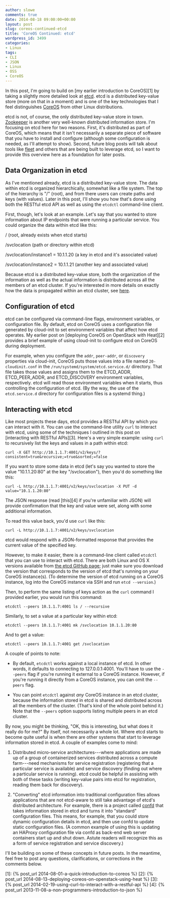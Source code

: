 ```yaml
---
author: slowe
comments: true
date: 2014-08-18 09:00:00+00:00
layout: post
slug: coreos-continued-etcd
title: 'CoreOS Continued: etcd'
wordpress_id: 3499
categories:
- Linux
tags:
- CLI
- JSON
- Linux
- OSS
- CoreOS
---
```


In this post, I'm going to build on [my earlier introduction to CoreOS][1] by taking a slightly more detailed look at [etcd](https://github.com/coreos/etcd/). etcd is a distributed key-value store (more on that in a moment) and is one of the key technologies that I feel distinguishes [CoreOS](http://coreos.com/) from other Linux distributions.

etcd is not, of course, the only distributed key-value store in town. [Zookeeper](http://zookeeper.apache.org) is another very well-known distributed information store. I'm focusing on etcd here for two reasons. First, it's distributed as part of CoreOS, which means that it isn't necessarily a separate piece of software that you have to install and configure (although some configuration is needed, as I'll attempt to show). Second, future blog posts will talk about tools like [fleet](https://github.com/coreos/fleet/) and others that are being built to leverage etcd, so I want to provide this overview here as a foundation for later posts.

## Data Organization in etcd

As I've mentioned already, etcd is a distributed key-value store. The data within etcd is organized hierarchically, somewhat like a file system. The top of the hierarchy is "/" (root), and from there users can create paths and keys (with values). Later in this post, I'll show you how that's done using both the RESTful etcd API as well as using the `etcdctl` command-line client.

First, though, let's look at an example. Let's say that you wanted to store information about IP endpoints that were running a particular service. You could organize the data within etcd like this:

/ (root, already exists when etcd starts)  

/svclocation (path or directory within etcd)  

/svclocation/instance1 = 10.1.1.20 (a key in etcd and it's associated value)  

/svclocation/instance2 = 10.1.1.21 (another key and associated value)

Because etcd is a distributed key-value store, both the organization of the information as well as the actual information is distributed across all the members of an etcd cluster. If you're interested in more details on exactly how the data is propagated within an etcd cluster, see [here](https://github.com/coreos/etcd/blob/master/Documentation/optimal-cluster-size.md).

## Configuration of etcd

etcd can be configured via command-line flags, environment variables, or configuration file. By default, etcd on CoreOS uses a configuration file generated by cloud-init to set environment variables that affect how etcd operates. My earlier post on [deploying CoreOS on OpenStack with Heat][2] provides a brief example of using cloud-init to configure etcd on CoreOS during deployment.

For example, when you configure the `addr`, `peer-addr`, or `discovery` properties via cloud-init, CoreOS puts those values into a file named `20-cloudinit.conf` in the `/run/systemd/system/etcd.service.d/` directory. That file takes those values and assigns them to the ETCD_ADDR, ETCD_PEER_ADDR, and ETCD_DISCOVERY environment variables, respectively. etcd will read those environment variables when it starts, thus controlling the configuration of etcd. (By the way, the use of the `etcd.service.d` directory for configuration files is a systemd thing.)

## Interacting with etcd

Like most projects these days, etcd provides a RESTful API by which you can interact with it. You can use the command-line utility `curl` to interact with etcd, using some of the techniques I outlined in this post on [interacting with RESTful APIs][3]. Here's a very simple example: using `curl` to recursively list the keys and values in a path within etcd:

    curl -X GET http://10.1.1.7:4001/v2/keys/?consistent=true&recursive;=true&sorted;=false

If you want to store some data in etcd (let's say you wanted to store the value "10.1.1.20:80" at the key "/svclocation"), then you'd do something like this:

    curl -L http://10.1.1.7:4001/v2/keys/svclocation -X PUT -d value="10.1.1.20:80"

The JSON response (read [this][4] if you're unfamiliar with JSON) will provide confirmation that the key and value were set, along with some additional information.

To read this value back, you'd use `curl` like this:

    curl -L http://10.1.1.7:4001/v2/keys/svclocation

etcd would respond with a JSON-formatted response that provides the current value of the specified key.

However, to make it easier, there is a command-line client called `etcdctl` that you can use to interact with etcd. There are both Linux and OS X versions available from [the etcd GitHub page](https://github.com/coreos/etcd/); just make sure you download the version that corresponds to the version of etcd that's running on your CoreOS instance(s). (To determine the version of etcd running on a CoreOS instance, log into the CoreOS instance via SSH and run `etcd --version`.)

Then, to perform the same listing of keys action as the `curl` command I provided earlier, you would run this command:

    etcdctl --peers 10.1.1.7:4001 ls / --recursive

Similarly, to set a value at a particular key within etcd:

    etcdctl --peers 10.1.1.7:4001 mk /svclocation 10.1.1.20:80

And to get a value:

    etcdctl --peers 10.1.1.7:4001 get /svclocation

A couple of points to note:

* By default, `etcdctl` works against a local instance of etcd. In other words, it defaults to connecting to 127.0.0.1:4001. You'll have to use the `--peers` flag if you're running it external to a CoreOS instance. However, if you're running it directly from a CoreOS instance, you can omit the `--peers` flag.

* You can point `etcdctl` against _any_ CoreOS instance in an etcd cluster, because the information stored in etcd is shared and distributed across all the members of the cluster. (That's kind of the whole point behind it.) Note that the `--peers` option supports listing multiple peers in an etcd cluster.

By now, you might be thinking, "OK, this is interesting, but what does it really do for me?" By itself, not necessarily a whole lot. Where etcd starts to become quite useful is when there are other systems that start to leverage information stored in etcd. A couple of examples come to mind:

1. Distributed micro-service architectures---where applications are made up of a group of containerized services distributed across a compute farm---need mechanisms for service registration (registering that a particular service is available) and service discovery (finding out where a particular service is running). etcd could be helpful in assisting with both of these tasks (writing key-value pairs into etcd for registration, reading them back for discovery).

2. "Converting" etcd information into traditional configuration files allows applications that are not etcd-aware to still take advantage of etcd's distributed architecture. For example, there is a project called [confd](https://github.com/kelseyhightower/confd) that takes information stored in etcd and turns it into "standard" configuration files. This means, for example, that you could store dynamic configuration details in etcd, and then use confd to update static configuration files. (A common example of using this is updating an HAProxy configuration file via confd as back-end web server containers start up and shut down. Astute readers will recognize this as a form of service registration and service discovery.)

I'll be building on some of these concepts in future posts. In the meantime, feel free to post any questions, clarifications, or corrections in the comments below.

[1]: {% post_url 2014-08-01-a-quick-introduction-to-coreos %}
[2]: {% post_url 2014-08-13-deploying-coreos-on-openstack-using-heat %}
[3]: {% post_url 2014-02-19-using-curl-to-interact-with-a-restful-api %}
[4]: {% post_url 2013-11-08-a-non-programmers-introduction-to-json %}
